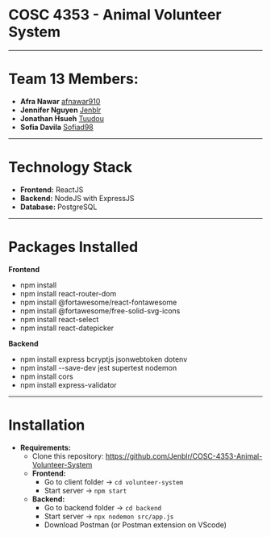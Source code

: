 # COSC 4353 - Animal Volunteer System
---
# Team 13 Members:
- **Afra Nawar** [afnawar910](https://github.com/afnawar910)
- **Jennifer Nguyen** [Jenblr](https://github.com/Jenblr)
- **Jonathan Hsueh** [Tuudou](https://github.com/tuudou)
- **Sofia Davila** [Sofiad98](https://github.com/Sofiad98)
---
# Technology Stack
- **Frontend:** ReactJS
- **Backend:** NodeJS with ExpressJS
- **Database:** PostgreSQL
---
# Packages Installed
**Frontend**
- npm install
- npm install react-router-dom
- npm install @fortawesome/react-fontawesome
- npm install @fortawesome/free-solid-svg-icons
- npm install react-select
- npm install react-datepicker

**Backend**
- npm install express bcryptjs jsonwebtoken dotenv
- npm install --save-dev jest supertest nodemon
- npm install cors
- npm install express-validator

---
# Installation
- **Requirements:**
    - Clone this repository: https://github.com/Jenblr/COSC-4353-Animal-Volunteer-System
    - **Frontend:**
        - Go to client folder → ```cd volunteer-system```
        - Start server → ```npm start```
    - **Backend:**  
        - Go to backend folder → ```cd backend```
        - Start server → ```npx nodemon src/app.js```
        - Download Postman (or Postman extension on VScode)